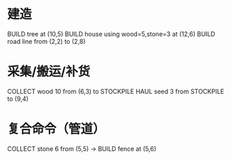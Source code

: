 # 建造
BUILD tree at (10,5)
BUILD house using wood=5,stone=3 at (12,6)
BUILD road line from (2,2) to (2,8)

# 采集/搬运/补货
COLLECT wood 10 from (6,3) to STOCKPILE
HAUL seed 3 from STOCKPILE to (9,4)

# 复合命令（管道）
COLLECT stone 6 from (5,5) -> BUILD fence at (5,6)
